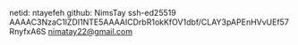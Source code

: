 netid: ntayefeh
github: NimsTay
ssh-ed25519 AAAAC3NzaC1lZDI1NTE5AAAAICDrbR1okKfOV1dbf/CLAY3pAPEnHVvUEf57RnyfxA6S nimatay22@gmail.com
